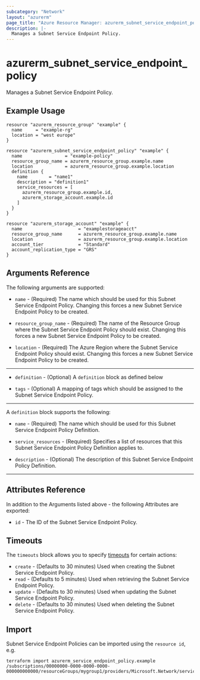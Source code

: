 ```yaml
---
subcategory: "Network"
layout: "azurerm"
page_title: "Azure Resource Manager: azurerm_subnet_service_endpoint_policy"
description: |-
  Manages a Subnet Service Endpoint Policy.
---
```


# azurerm_subnet_service_endpoint_policy

Manages a Subnet Service Endpoint Policy.

## Example Usage

```hcl
resource "azurerm_resource_group" "example" {
  name     = "example-rg"
  location = "west europe"
}

resource "azurerm_subnet_service_endpoint_policy" "example" {
  name                = "example-policy"
  resource_group_name = azurerm_resource_group.example.name
  location            = azurerm_resource_group.example.location
  definition {
    name        = "name1"
    description = "definition1"
    service_resources = [
      azurerm_resource_group.example.id,
      azurerm_storage_account.example.id
    ]
  }
}

resource "azurerm_storage_account" "example" {
  name                     = "examplestorageacct"
  resource_group_name      = azurerm_resource_group.example.name
  location                 = azurerm_resource_group.example.location
  account_tier             = "Standard"
  account_replication_type = "GRS"
}
```

## Arguments Reference

The following arguments are supported:

* `name` - (Required) The name which should be used for this Subnet Service Endpoint Policy. Changing this forces a new Subnet Service Endpoint Policy to be created.

* `resource_group_name` - (Required) The name of the Resource Group where the Subnet Service Endpoint Policy should exist. Changing this forces a new Subnet Service Endpoint Policy to be created.

* `location` - (Required) The Azure Region where the Subnet Service Endpoint Policy should exist. Changing this forces a new Subnet Service Endpoint Policy to be created.

---

* `definition` - (Optional) A `definition` block as defined below

* `tags` - (Optional) A mapping of tags which should be assigned to the Subnet Service Endpoint Policy.

---

A `definition` block supports the following:

* `name` - (Required) The name which should be used for this Subnet Service Endpoint Policy Definition.

* `service_resources` - (Required) Specifies a list of resources that this Subnet Service Endpoint Policy Definition applies to.

* `description` - (Optional) The description of this Subnet Service Endpoint Policy Definition.

---

## Attributes Reference

In addition to the Arguments listed above - the following Attributes are exported: 

* `id` - The ID of the Subnet Service Endpoint Policy.

## Timeouts

The `timeouts` block allows you to specify [timeouts](https://www.terraform.io/docs/configuration/resources.html#timeouts) for certain actions:

* `create` - (Defaults to 30 minutes) Used when creating the Subnet Service Endpoint Policy.
* `read` - (Defaults to 5 minutes) Used when retrieving the Subnet Service Endpoint Policy.
* `update` - (Defaults to 30 minutes) Used when updating the Subnet Service Endpoint Policy.
* `delete` - (Defaults to 30 minutes) Used when deleting the Subnet Service Endpoint Policy.

## Import

Subnet Service Endpoint Policies can be imported using the `resource id`, e.g.

```shell
terraform import azurerm_service_endpoint_policy.example /subscriptions/00000000-0000-0000-0000-000000000000/resourceGroups/mygroup1/providers/Microsoft.Network/serviceEndpointPolicies/policy1
```
